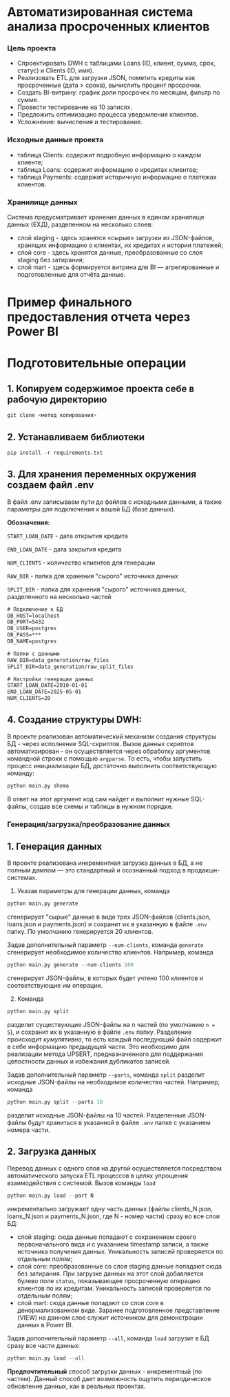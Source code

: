 # Автоматизированная система анализа просроченных клиентов

### Цель проекта
- Спроектировать DWH с таблицами Loans (ID, клиент, сумма, срок, статус) и Clients (ID, имя).
- Реализовать ETL для загрузки JSON, пометить кредиты как просроченные (дата > срока), вычислить процент просрочки.
- Создать BI-витрину: график доли просрочек по месяцам, фильтр по сумме.
- Провести тестирование на 10 записях.
- Предложить оптимизацию процесса уведомления клиентов.
- Усложнение: вычисления и тестирование.

### Исходные данные проекта

- таблица Clients: содержит подробную информацию о каждом клиенте;
- таблица Loans: содержит информацию о кредитах клиентов;
- таблица Payments: содержит историчную информацию о платежах клиентов.

### Хранилище данных
Система предусматривает хранение данных в едином хранилище данных (ЕХД), разделенном на несколько слоев:
- слой staging - здесь хранятся «сырые» загрузки из JSON-файлов, хранящих информацию о клиентах, их кредитах и истории платежей;
- слой core - здесь хранятся данные, преобразованные со слоя staging без затирания;
- слой mart - здесь формируется витрина для BI — агрегированные и подготовленные для отчёта данные.

# Пример финального предоставления отчета через Power BI

# Подготовительные операции

## 1. Копируем содержимое проекта себе в рабочую директорию
``` Python
git clone <метод копирования>
```

## 2. Устанавливаем библиотеки
``` Python
pip install -r requirements.txt
```

## 3. Для хранения переменных окружения создаем файл .env
В файл .env записываем пути до файлов с исходными данными, а также параметры для подключения к вашей БД (базе данных).

**Обозначения:**

`START_LOAN_DATE` - дата открытия кредита

`END_LOAN_DATE` - дата закрытия кредита

`NUM_CLIENTS` - количество клиентов для генерации

`RAW_DIR` - папка для хранения "сырого" источника данных

`SPLIT_DIR` - папка для хранения "сырого" источника данных, разделенного на несколько частей

``` txt
# Подключение к БД
DB_HOST=localhost
DB_PORT=5432
DB_USER=postgres
DB_PASS=***
DB_NAME=postgres

# Папки с данными
RAW_DIR=data_generation/raw_files
SPLIT_DIR=data_generation/raw_split_files

# Настройки генерации данных
START_LOAN_DATE=2010-01-01
END_LOAN_DATE=2025-05-01
NUM_CLIENTS=20
```

## 4. Создание структуры DWH:
В проекте реализован автоматический механизм создания структуры БД - через исполнение SQL-скриптов. Вызов данных скриптов автоматизирован - он осуществляется через обработку аргументов командной строки с помощью `argparse`. То есть, чтобы запустить процесс инициализации БД, достаточно выполнить соответствующую команду:
``` Python
python main.py shema
```
В ответ на этот аргумент код сам найдет и выполнит нужные SQL-файлы, создав все схемы и таблицы в нужном порядке.

### Генерация/загрузка/преобразование данных
## 1. Генерация данных
В проекте реализована инкрементная загрузка данных в БД, а не полным дампом — это стандартный и осознанный подход в продакшн-системах.
1. Указав параметры для генерации данных, команда 
``` Python
python main.py generate
```
сгенерирует "сырые" данные в виде трех JSON-файлов (clients.json, loans.json и payments.json) и сохранит их в указанную в файле `.env` папку. По умолчанию генерируется 20 клиентов.

Задав дополнительный параметр `--num-clients`, команда `generate` сгенерирует необходимое количество клиентов. 
Например, команда
``` Python
python main.py generate --num-clients 100
```
сгенерирует JSON-файлы, в которых будет учтено 100 клиентов и соответствующие им операции.

2. Команда 
``` Python
python main.py split
```
разделит существующие JSON-файлы на n частей (по умолчанию `n = 5`), и сохранит их в указанную в файле `.env` папку.
Разделение происходит *кумулятивно*, то есть каждый последующий файл содержит в себе информацию предыдущей части. 
Это необходимо для реализации метода UPSERT, предназначенного для поддержания целостности данных и избежания дубликатов записей.

Задав дополнительный параметр `--parts`, команда `split` разделит исходные JSON-файлы на необходимое количество частей. Например, команда
``` Python
python main.py split --parts 10
```
разделит исходные JSON-файлы на 10 частей. Разделенные JSON-файлы будут храниться в указанной в файле `.env` папке с указанием номера части.

## 2. Загрузка данных
Перевод данных с одного слоя на другой осуществляется посредством автоматического запуска ETL процессов в целях упрощения взаимодействия с системой. 
Вызов команды `load` 
``` Python
python main.py load --part N
```
инкрементально загружает одну часть данных (файлы clients_N.json, loans_N.json и payments_N.json, где N - номер части) сразу во все слои БД:
- слой staging: сюда данные попадают с сохранением своего первоначального вида и с указанием timestamp записи, а также источника получения данных. Уникальность записей проверяется по отдельным полям;
- слой core: преобразованные со слоя staging данные попадают сюда без затирания. При загрузке данных на этот слой добавляется булево поле `status`, показывающее просроченную операцию клиентов по их кредитам. Уникальность записей проверяется по отдельным полям;
- слой mart: сюда данные попадают со слоя core в денормализованном виде. Заранее подготовленное представление (VIEW) на данном слое служит источником для демонстрации данных в Power BI.

Задав дополнительный параметр `--all`, команда `load` загрузит в БД сразу все части данных:
``` Python
python main.py load --all
```

**Предпочтительный** способ загрузки данных - инкрементный (по частям). Данный способ дает возможность ощутить периодическое обновление данных, как в реальных проектах.











